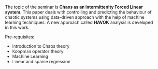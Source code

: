 The topic of the seminar is **Chaos as an Intermittenlty Forced Linear system**. This paper deals with controlling and predicting the behaviour of chaotic systems using data-driven approach with the help of machine learning techniques. A new approach called **HAVOK** analysis is developed in this work.

Pre-requisites:
- Introduction to Chaos theory
- Koopman operator theory
- Machine Learning
- Linear and sparse regression
